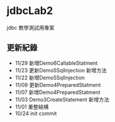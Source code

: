 # jdbcLab2
jdbc 教學測試用專案

## 更新紀錄
- 11/29 新增Demo6CallableStatment
- 11/23 更新Demo5SqlInjection 新增方法
- 11/22 新增Demo5SqlInjection
- 11/09 更新Demo4PreparedStatment  
- 11/07 新增Demo4PreparedStatment
- 11/03 Demo3CreateStatement 新增方法
- 11/01 重整結構
- 10/24 init commit

